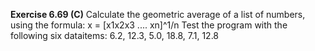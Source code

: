 **Exercise 6.69 (C)**
Calculate the geometric average of a list of numbers, using the formula:
x = [x1x2x3 .... xn]^1/n
Test the program with the following six dataitems: 
6.2, 12.3, 5.0, 18.8, 7.1, 12.8
